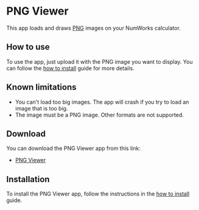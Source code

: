 # PNG Viewer

This app loads and draws
[PNG](https://en.wikipedia.org/wiki/Portable_Network_Graphics) images on your
NumWorks calculator.

## How to use

To use the app, just upload it with the PNG image you want to display. You can
follow the [how to install](../help/how-to-install.md) guide for more details.

## Known limitations

- You can't load too big images. The app will crash if you try to load an image
  that is too big.
- The image must be a PNG image. Other formats are not supported.

## Download

You can download the PNG Viewer app from this link:

- [PNG Viewer](https://yann.n1n1.xyz/www/static/nwagyu/pngviewer.nwa)

## Installation

To install the PNG Viewer app, follow the instructions in the
[how to install](../help/how-to-install.md) guide.
